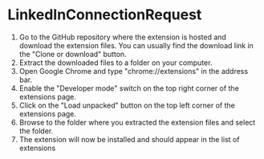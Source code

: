 # LinkedInConnectionRequest
1.	Go to the GitHub repository where the extension is hosted and download the extension files. You can usually find the download link in the "Clone or download" button.
2.	Extract the downloaded files to a folder on your computer.
3.	Open Google Chrome and type "chrome://extensions" in the address bar.
4.	Enable the "Developer mode" switch on the top right corner of the extensions page.
5.	Click on the "Load unpacked" button on the top left corner of the extensions page.
6.	Browse to the folder where you extracted the extension files and select the folder.
7.	The extension will now be installed and should appear in the list of extensions
